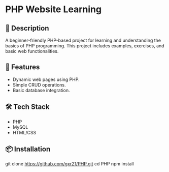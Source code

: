 # PHP Website Learning

## 📜 Description
A beginner-friendly PHP-based project for learning and understanding the basics of PHP programming. This project includes examples, exercises, and basic web functionalities.

## 🚀 Features
- Dynamic web pages using PHP.
- Simple CRUD operations.
- Basic database integration.

## 🛠️ Tech Stack
- PHP
- MySQL
- HTML/CSS

## 📦 Installation
git clone https://github.com/gxr21/PHP.git
cd PHP 
npm install
